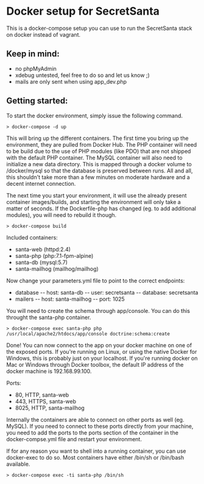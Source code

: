 Docker setup for SecretSanta
============================
This is a docker-compose setup you can use to run the SecretSanta stack on docker instead of vagrant.

Keep in mind:
-------------
- no phpMyAdmin
- xdebug untested, feel free to do so and let us know ;)
- mails are only sent when using app_dev.php 

Getting started:
----------------
To start the docker environment, simply issue the following command.

```
> docker-compose -d up
```

This will bring up the different containers. The first time you bring up the environment, they are pulled from Docker Hub. The PHP container will need to be build due to the use of PHP modules (like PDO) that are not shipped with the default PHP container.
The MySQL container will also need to initialize a new data directory. This is mapped through a docker volume to <project-root>/docker/mysql so that the database is preserved between runs. All and all, this shouldn't take more than a few minutes on moderate hardware and a decent internet connection.

The next time you start your environment, it will use the already present container images/builds, and starting the environment will only take a matter of seconds. If the Dockerfile-php has changed (eg. to add additional modules), you will need to rebuild it though.

```
> docker-compose build
```

Included containers:
- santa-web (httpd:2.4)
- santa-php (php:7.1-fpm-alpine)
- santa-db (mysql:5.7)
- santa-mailhog (mailhog/mailhog)

Now change your parameters.yml file to point to the correct endpoints:
- database
-- host: santa-db
-- user: secretsanta
-- database: secretsanta
- mailers
-- host: santa-mailhog
-- port: 1025

You will need to create the schema through app/console. You can do this throught the santa-php container. 

```
> docker-compose exec santa-php php /usr/local/apache2/htdocs/app/console doctrine:schema:create
```

Done! You can now connect to the app on your docker machine on one of the exposed ports. If you're running on Linux, or using the native Docker for Windows, this is probably just on your localhost. If you're running docker on Mac or Windows through Docker toolbox, the default IP address of the docker machine is 192.168.99.100.

Ports:
- 80, HTTP, santa-web
- 443, HTTPS, santa-web
- 8025, HTTP, santa-mailhog

Internally the containers are able to connect on other ports as well (eg. MySQL). If you need to connect to these ports directly from your machine, you need to add the ports to the ports section of the container in the docker-compse.yml file and restart your environment.

If for any reason you want to shell into a running container, you can use docker-exec to do so. Most containers have either /bin/sh or /bin/bash available.

```
> docker-compose exec -ti santa-php /bin/sh
```

